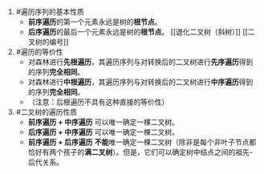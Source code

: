 1. #遍历序列的基本性质 
	* **前序遍历**的第一个元素永远是树的**根节点**。
	*   **后序遍历**的最后一个元素永远是树的**根节点**。
[[退化二叉树（斜树）]]   [[二叉树的编号]]
2. #遍历的等价性 
	*   对森林进行**先根遍历**，其遍历序列与对转换后的二叉树进行**先序遍历**得到的序列**完全相同**。
    *   对森林进行**中根遍历**，其遍历序列与对转换后的二叉树进行**中序遍历**得到的序列**完全相同**。
    *   （注意：后根遍历不具有这种直接的等价性）
3. #二叉树的遍历性质  
	*   **前序遍历 + 中序遍历** 可以唯一确定一棵二叉树。
	*   **后序遍历 + 中序遍历** 可以唯一确定一棵二叉树。
	*   **前序遍历 + 后序遍历** **不能**唯一确定一棵二叉树（除非是每个非叶子节点都恰好有两个孩子的**满二叉树**）。但是，它们可以确定树中结点之间的祖先-后代关系。